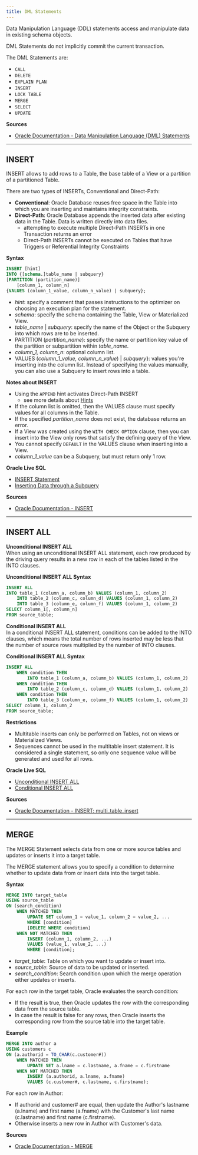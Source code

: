 ```yaml
---
title: DML Statements
---
```


Data Manipulation Language (DDL) statements access and manipulate data in existing schema objects.

DML Statements do not implicitly commit the current transaction.

The DML Statements are:
- `CALL`
- `DELETE`
- `EXPLAIN PLAN`
- `INSERT`
- `LOCK TABLE`
- `MERGE`
- `SELECT`
- `UPDATE`

**Sources**
- [Oracle Documentation - Data Manipulation Language (DML) Statements](https://docs.oracle.com/en/database/oracle/oracle-database/23/sqlrf/Types-of-SQL-Statements.html#GUID-2E008D4A-F6FD-4F34-9071-7E10419CA24D)

---

## INSERT
INSERT allows to add rows to a Table, the base table of a View or a partition of a partitioned Table.

There are two types of INSERTs, Conventional and Direct-Path:
- **Conventional**: Oracle Database reuses free space in the Table into which you are inserting and maintains integrity constraints.
- **Direct-Path**: Oracle Database appends the inserted data after existing data in the Table. Data is written directly into data files.
	- attempting to execute multiple Direct-Path INSERTs in one Transaction returns an error
	- Direct-Path INSERTs cannot be executed on Tables that have Triggers or Referential Integrity Constraints
	
**Syntax**
```sql
INSERT [hint]
INTO {[schema.]table_name | subquery}
[PARTITION (partition_name)]
	[column_1, column_n]
{VALUES (column_1_value, column_n_value) | subquery};
```
- *hint*: specify a comment that passes instructions to the optimizer on choosing an execution plan for the statement.
- *schema*: specify the schema containing the Table, View or Materialized View.
- *table_name* | *subquery*: specify the name of the Object or the Subquery into which rows are to be inserted.
- PARTITION (*partition_name*): specify the name or partition key value of the partition or subpartition within *table_name*.
- *column_1, column_n*: optional column list.
- VALUES (*column_1_value, column_n_value*) | *subquery*}: values you're inserting into the column list. Instead of specifying the values manually, you can also use a Subquery to insert rows into a table.

**Notes about INSERT**
- Using the `APPEND` hint activates Direct-Path INSERT
	- see more details about [Hints](SQL/hints)
- If the column list is omitted, then the VALUES clause must specify values for all columns in the Table.
- If the specified *partition_name* does not exist, the database returns an error.
- If a View was created using the `WITH CHECK OPTION` clause, then you can insert into the View only rows that satisfy the defining query of the View.
- You cannot specify `DEFAULT` in the VALUES clause when inserting into a View.
- *column_1_value* can be a Subquery, but must return only 1 row.

**Oracle Live SQL**
- [INSERT Statement](https://livesql.oracle.com/apex/livesql/s/b6d9mx1ujyjenzyvihp4qhsfw)
- [Inserting Data through a Subquery](https://livesql.oracle.com/apex/livesql/s/b6d95r3aqqtb09ivlkl1zsdjg)

**Sources**
- [Oracle Documentation - INSERT](https://docs.oracle.com/en/database/oracle/oracle-database/21/sqlrf/INSERT.html)

---

## INSERT ALL
**Unconditional INSERT ALL**\
When using an unconditional INSERT ALL statement, each row produced by the driving query results in a new row in each of the tables listed in the INTO clauses.

**Unconditional INSERT ALL Syntax**
```sql
INSERT ALL
INTO table_1 (column_a, column_b) VALUES (column_1, column_2)
	INTO table_2 (column_c, column_d) VALUES (column_1, column_2)
	INTO table_3 (column_e, column_f) VALUES (column_1, column_2)
SELECT column_1[, column_n]
FROM source_table;
```

**Conditional INSERT ALL**\
In a conditional INSERT ALL statement, conditions can be added to the INTO clauses, which means the total number of rows inserted may be less that the number of source rows multiplied by the number of INTO clauses.

**Conditional INSERT ALL Syntax**
```sql
INSERT ALL
	WHEN condition THEN
		INTO table_1 (column_a, column_b) VALUES (column_1, column_2)
	WHEN condition THEN
		INTO table_2 (column_c, column_d) VALUES (column_1, column_2)
	WHEN condition THEN
		INTO table_3 (column_e, column_f) VALUES (column_1, column_2)
SELECT column_1, column_2
FROM source_table;
```

**Restrictions**
- Multitable inserts can only be performed on Tables, not on views or Materialized Views.
- Sequences cannot be used in the multitable insert statement. It is considered a single statement, so only one sequence value will be generated and used for all rows.

**Oracle Live SQL**
- [Unconditional INSERT ALL](https://livesql.oracle.com/apex/livesql/s/o9ninb4mh0btszce7to6vvo2q)
- [Conditional INSERT ALL](https://livesql.oracle.com/apex/livesql/s/o9nn25s98zpbyva2s8qe5fbqc)

**Sources**
- [Oracle Documentation - INSERT: multi_table_insert](https://docs.oracle.com/en/database/oracle/oracle-database/21/sqlrf/INSERT.html#GUID-903F8043-0254-4EE9-ACC1-CB8AC0AF3423)

---

## MERGE
The MERGE Statement selects data from one or more source tables and updates or inserts it into a target table.

The MERGE statement allows you to specify a condition to determine whether to update data from or insert data into the target table.

**Syntax**
```sql
MERGE INTO target_table
USING source_table
ON (search_condition)
	WHEN MATCHED THEN
		UPDATE SET column_1 = value_1, column_2 = value_2, ...
		WHERE [condition]
		[DELETE WHERE condition]
	WHEN NOT MATCHED THEN
		INSERT (column_1, column_2, ...)
		VALUES (value_1, value_2, ...)
		WHERE [condition];
```
- *target_table*: Table on which you want to update or insert into.
- *source_table*: Source of data to be updated or inserted.
- *search_condition*: Search condition upon which the merge operation either updates or inserts.

For each row in the target table, Oracle evaluates the search condition:
- If the result is true, then Oracle updates the row with the corresponding data from the source table.
- In case the result is false for any rows, then Oracle inserts the corresponding row from the source table into the target table.

**Example**
```sql
MERGE INTO author a
USING customers c
ON (a.authorid = TO_CHAR(c.customer#))
    WHEN MATCHED THEN
        UPDATE SET a.lname = c.lastname, a.fname = c.firstname
    WHEN NOT MATCHED THEN
        INSERT (a.authorid, a.lname, a.fname)
        VALUES (c.customer#, c.lastname, c.firstname);
```
For each row in Author:
- If authorid and customer# are equal, then update the Author's lastname (a.lname) and first name (a.fname) with the Customer's last name (c.lastname) and first name (c.firstname).
- Otherwise inserts a new row in Author with Customer's data.

**Sources**
- [Oracle Documentation - MERGE](https://docs.oracle.com/en/database/oracle/oracle-database/21/sqlrf/MERGE.html)
